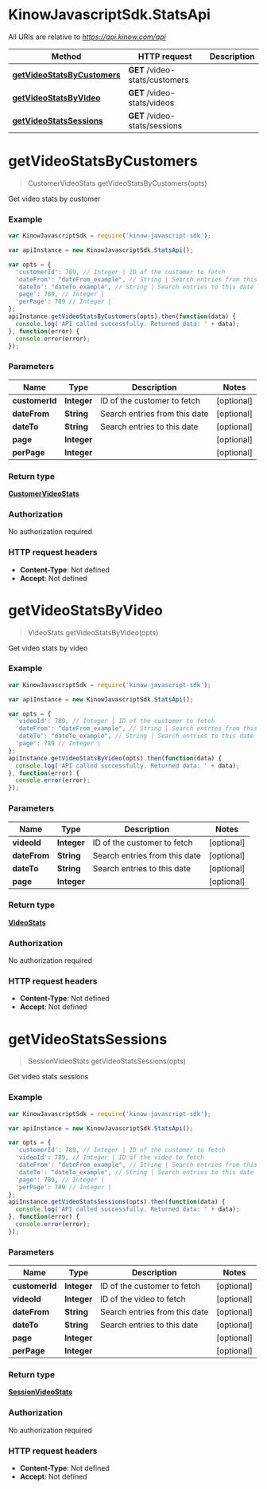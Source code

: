 # KinowJavascriptSdk.StatsApi

All URIs are relative to *https://api.kinow.com/api*

Method | HTTP request | Description
------------- | ------------- | -------------
[**getVideoStatsByCustomers**](StatsApi.md#getVideoStatsByCustomers) | **GET** /video-stats/customers | 
[**getVideoStatsByVideo**](StatsApi.md#getVideoStatsByVideo) | **GET** /video-stats/videos | 
[**getVideoStatsSessions**](StatsApi.md#getVideoStatsSessions) | **GET** /video-stats/sessions | 


<a name="getVideoStatsByCustomers"></a>
# **getVideoStatsByCustomers**
> CustomerVideoStats getVideoStatsByCustomers(opts)



Get video stats by customer

### Example
```javascript
var KinowJavascriptSdk = require('kinow-javascript-sdk');

var apiInstance = new KinowJavascriptSdk.StatsApi();

var opts = { 
  'customerId': 789, // Integer | ID of the customer to fetch
  'dateFrom': "dateFrom_example", // String | Search entries from this date
  'dateTo': "dateTo_example", // String | Search entries to this date
  'page': 789, // Integer | 
  'perPage': 789 // Integer | 
};
apiInstance.getVideoStatsByCustomers(opts).then(function(data) {
  console.log('API called successfully. Returned data: ' + data);
}, function(error) {
  console.error(error);
});

```

### Parameters

Name | Type | Description  | Notes
------------- | ------------- | ------------- | -------------
 **customerId** | **Integer**| ID of the customer to fetch | [optional] 
 **dateFrom** | **String**| Search entries from this date | [optional] 
 **dateTo** | **String**| Search entries to this date | [optional] 
 **page** | **Integer**|  | [optional] 
 **perPage** | **Integer**|  | [optional] 

### Return type

[**CustomerVideoStats**](CustomerVideoStats.md)

### Authorization

No authorization required

### HTTP request headers

 - **Content-Type**: Not defined
 - **Accept**: Not defined

<a name="getVideoStatsByVideo"></a>
# **getVideoStatsByVideo**
> VideoStats getVideoStatsByVideo(opts)



Get video stats by video

### Example
```javascript
var KinowJavascriptSdk = require('kinow-javascript-sdk');

var apiInstance = new KinowJavascriptSdk.StatsApi();

var opts = { 
  'videoId': 789, // Integer | ID of the customer to fetch
  'dateFrom': "dateFrom_example", // String | Search entries from this date
  'dateTo': "dateTo_example", // String | Search entries to this date
  'page': 789 // Integer | 
};
apiInstance.getVideoStatsByVideo(opts).then(function(data) {
  console.log('API called successfully. Returned data: ' + data);
}, function(error) {
  console.error(error);
});

```

### Parameters

Name | Type | Description  | Notes
------------- | ------------- | ------------- | -------------
 **videoId** | **Integer**| ID of the customer to fetch | [optional] 
 **dateFrom** | **String**| Search entries from this date | [optional] 
 **dateTo** | **String**| Search entries to this date | [optional] 
 **page** | **Integer**|  | [optional] 

### Return type

[**VideoStats**](VideoStats.md)

### Authorization

No authorization required

### HTTP request headers

 - **Content-Type**: Not defined
 - **Accept**: Not defined

<a name="getVideoStatsSessions"></a>
# **getVideoStatsSessions**
> SessionVideoStats getVideoStatsSessions(opts)



Get video stats sessions

### Example
```javascript
var KinowJavascriptSdk = require('kinow-javascript-sdk');

var apiInstance = new KinowJavascriptSdk.StatsApi();

var opts = { 
  'customerId': 789, // Integer | ID of the customer to fetch
  'videoId': 789, // Integer | ID of the video to fetch
  'dateFrom': "dateFrom_example", // String | Search entries from this date
  'dateTo': "dateTo_example", // String | Search entries to this date
  'page': 789, // Integer | 
  'perPage': 789 // Integer | 
};
apiInstance.getVideoStatsSessions(opts).then(function(data) {
  console.log('API called successfully. Returned data: ' + data);
}, function(error) {
  console.error(error);
});

```

### Parameters

Name | Type | Description  | Notes
------------- | ------------- | ------------- | -------------
 **customerId** | **Integer**| ID of the customer to fetch | [optional] 
 **videoId** | **Integer**| ID of the video to fetch | [optional] 
 **dateFrom** | **String**| Search entries from this date | [optional] 
 **dateTo** | **String**| Search entries to this date | [optional] 
 **page** | **Integer**|  | [optional] 
 **perPage** | **Integer**|  | [optional] 

### Return type

[**SessionVideoStats**](SessionVideoStats.md)

### Authorization

No authorization required

### HTTP request headers

 - **Content-Type**: Not defined
 - **Accept**: Not defined

